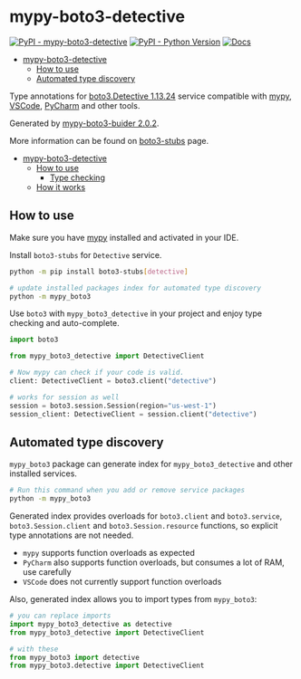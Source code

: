 # mypy-boto3-detective

[![PyPI - mypy-boto3-detective](https://img.shields.io/pypi/v/mypy-boto3-detective.svg?color=blue)](https://pypi.org/project/mypy-boto3-detective)
[![PyPI - Python Version](https://img.shields.io/pypi/pyversions/mypy-boto3-detective.svg?color=blue)](https://pypi.org/project/mypy-boto3-detective)
[![Docs](https://img.shields.io/readthedocs/mypy-boto3-builder.svg?color=blue)](https://mypy-boto3-builder.readthedocs.io/)

- [mypy-boto3-detective](#mypy-boto3-detective)
  - [How to use](#how-to-use)
  - [Automated type discovery](#automated-type-discovery)


Type annotations for
[boto3.Detective 1.13.24](https://boto3.amazonaws.com/v1/documentation/api/1.13.24/reference/services/detective.html#Detective) service
compatible with [mypy](https://github.com/python/mypy), [VSCode](https://code.visualstudio.com/),
[PyCharm](https://www.jetbrains.com/pycharm/) and other tools.

Generated by [mypy-boto3-buider 2.0.2](https://github.com/vemel/mypy_boto3_builder).

More information can be found on [boto3-stubs](https://pypi.org/project/boto3-stubs/) page.

- [mypy-boto3-detective](#mypy-boto3-detective)
  - [How to use](#how-to-use)
    - [Type checking](#type-checking)
  - [How it works](#how-it-works)

## How to use

Make sure you have [mypy](https://github.com/python/mypy) installed and activated in your IDE.

Install `boto3-stubs` for `Detective` service.

```bash
python -m pip install boto3-stubs[detective]

# update installed packages index for automated type discovery
python -m mypy_boto3
```

Use `boto3` with `mypy_boto3_detective` in your project and enjoy type checking and auto-complete.

```python
import boto3

from mypy_boto3_detective import DetectiveClient

# Now mypy can check if your code is valid.
client: DetectiveClient = boto3.client("detective")

# works for session as well
session = boto3.session.Session(region="us-west-1")
session_client: DetectiveClient = session.client("detective")

```

## Automated type discovery

`mypy_boto3` package can generate index for `mypy_boto3_detective` and other installed services.

```bash
# Run this command when you add or remove service packages
python -m mypy_boto3
```

Generated index provides overloads for `boto3.client` and `boto3.service`,
`boto3.Session.client` and `boto3.Session.resource` functions,
so explicit type annotations are not needed.

- `mypy` supports function overloads as expected
- `PyCharm` also supports function overloads, but consumes a lot of RAM, use carefully
- `VSCode` does not currently support function overloads

Also, generated index allows you to import types from `mypy_boto3`:

```python
# you can replace imports
import mypy_boto3_detective as detective
from mypy_boto3_detective import DetectiveClient

# with these
from mypy_boto3 import detective
from mypy_boto3.detective import DetectiveClient
```